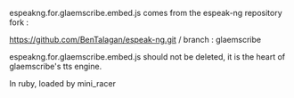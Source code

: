 espeakng.for.glaemscribe.embed.js comes from the espeak-ng repository fork : 

https://github.com/BenTalagan/espeak-ng.git / branch : glaemscribe

espeakng.for.glaemscribe.embed.js should not be deleted, it is the heart of glaemscribe's tts engine.

In ruby, loaded by mini_racer